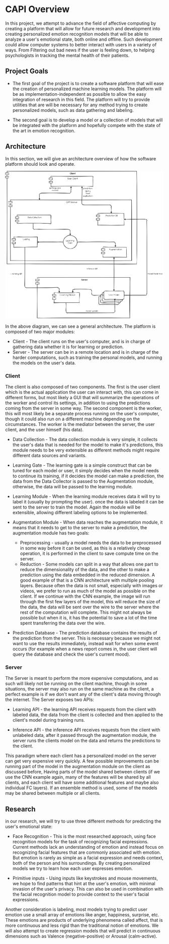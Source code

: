 # CAPI Overview

In this project, we attempt to advance the field of affective computing by creating a platform that will allow for future research and
development into creating personalized emotion recognition models that will be able to analyze a user's emotional state, both online and
offline. Such development could allow computer systems to better interact with users in a variety of ways. From Filtering out bad news if the user
is feeling down, to helping psychologists in tracking the mental health of their patients.

## Project Goals

* The first goal of the project is to create a software platform that will ease the creation of personalized machine learning models. The platform will be as 
  implementation-independent as possible to allow the easy integration of research in this field. The platform will try to provide utilities that are will be 
  necessary for any method trying to create personalized models, such as data gathering and labeling.

* The second goal is to develop a model or a collection of models that will be integrated with the platform and hopefully compete with the state of the
  art in emotion recognition.

## Architecture

In this section, we will give an architecture overview of how the software platform should look and operate. 

![Architecture](diagrams/platform_architecture.png)

In the above diagram, we can see a general architecture. The platform is composed of two major modules:

* Client - The client runs on the user's computer, and is in charge of gathering data whether it is for learning or prediction.
* Server - The server can be in a remote location and is in charge of the harder computations, such as training the personal models, and running
  the models on the user's data.

### Client

The client is also composed of two components. The first is the user client which is the actual application the user can interact with, this can come in 
different forms,
but most likely a GUI that will summarize the operations of the worker and control its settings, in addition to using the predictions coming from the server in 
some way. The second component is the worker, this will most likely be a separate process running on the user's computer, though it could also run on a 
different machine depending on the circumstances. The worker is the mediator between the server, the user client, and the user himself (his data).

* Data Collection - The data collection module is very simple, it collects the user's data that is needed for the model to make it's predictions, this module 
  needs to be very extensible as different methods might require different data sources and variants.

* Learning Gate - The learning gate is a simple construct that can be tuned for each model or user, it simply decides when the model needs to continue its 
  training, if it decides the model can make a prediction, the data from the Data Collector is passed to the Augmentation module, otherwise, the data will be 
  passed to the learning module.

* Learning Module - When the learning module receives data it will try to label it (usually by prompting the user). once the data is labeled it can be sent to 
  the server to train the model. Again the module will be extensible, allowing different labeling options to be implemented.

* Augmentation Module - When data reaches the augmentation module, it means that it needs to get to the server to make a prediction, 
  the augmentation module has two goals:
  - Preprocessing - usually a model needs the data to be preprocessed in some way before it can be used, as this is a relatively cheap operation, it is 
    performed in
    the client to save compute time on the server.
  - Reduction - Some models can split in a way that allows one part to reduce the dimensionality of the data, and the other to make a prediction using the data 
    embedded in the reduced dimension. A good example of that is a CNN architecture with multiple pooling layers. Because often the data is not small, 
    especially with images or videos, we prefer to run as much of the model as possible on the client. If we continue with the CNN example, the image will run 
    through the first few layers of the model, this will reduce the size of the data, the data will be sent over the wire to the server where the rest of the 
    computation will complete. This might not always be possible but when it is, it has the potential to save a lot of the time spent transferring the data over 
    the wire.

* Prediction Database - The prediction database contains the results of the prediction from the server. This is necessary because we might not want to use the 
  results immediately, instead wait for when some event occurs (for example when a news report comes in, the user client will query the database and check the 
  user's current mood).

### Server

The Server is meant to perform the more expensive computations, and as such will likely not be running on the client machine, though in some situations, the 
server may also run on
the same machine as the client, a perfect example is if we don't want any of the client's data moving through the internet.
The Server exposes two APIs:

* Learning API - the learning API receives requests from the client with labeled data, the data from the client is collected and then applied to the client's 
  model during training runs.

* Inference API - the inference API receives requests from the client with unlabeled data, after it passed through the augmentation module, the server runs the 
  clients model on the data
  and returns the predictions to the client.

This paradigm where each client has a personalized model on the server can get very expensive very quickly. A few possible improvements can be running part of 
the model in the augmentation module
on the client as discussed before, Having parts of the model shared between clients (if we use the CNN example again, many of the features will be shared by all 
clients, and each client will have some additional features and maybe also individual FC layers). If an ensemble method is used, some of the models may be 
shared between multiple or all clients.


## Research

in our research, we will try to use three different methods for predicting the user's emotional state:

* Face Recognition - This is the most researched approach, using face recognition models for the task of recognizing facial expressions. Current methods lack an 
  understanding of emotion and instead focus on recognizing facial features that are commonly associated with emotion. But emotion is rarely as simple as a 
  facial expression and needs context, both of the person and his surroundings. By creating personalized models we try to learn how each user expresses emotion.

* Primitive inputs - Using inputs like keystrokes and mouse movements, we hope to find patterns that hint at the user's emotion, with minimal invasion of the 
  user's privacy. This can also be used in combination with the facial recognition model to provide context to the user's facial expressions.

Another consideration is labeling, most models trying to predict user emotion use a small array of emotions like anger, happiness, surprise, etc. These emotions are products of underlying phenomena called affect, that is more continuous and less rigid than the traditional notion of emotions. We will also attempt to create regression models that will predict in continuous dimensions such as Valence (negative-positive) or Arousal (calm-active).